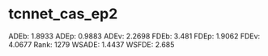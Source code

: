 # tcnnet_cas_ep2

ADEb: 1.8933
ADEp: 0.9883
ADEv: 2.2698
FDEb: 3.481
FDEp: 1.9062
FDEv: 4.0677
Rank: 1279
WSADE: 1.4437
WSFDE: 2.685